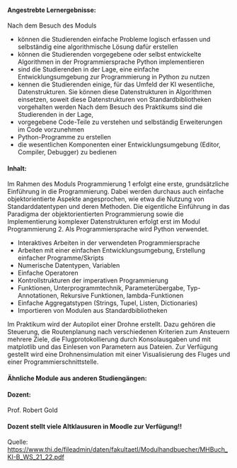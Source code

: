 #### Angestrebte Lernergebnisse:

Nach dem Besuch des Moduls

* können die Studierenden einfache Probleme logisch erfassen und selbständig eine algorithmische Lösung dafür erstellen
* können die Studierenden vorgegebene oder selbst entwickelte Algorithmen in der Programmiersprache Python implementieren
* sind die Studierenden in der Lage, eine einfache Entwicklungsumgebung zur Programmierung in Python zu nutzen
* kennen die Studierenden einige, für das Umfeld der KI wesentliche, Datenstrukturen. Sie können diese Datenstrukturen in Algorithmen einsetzen, soweit diese Datenstrukturen von Standardbibliotheken vorgehalten werden Nach dem Besuch des Praktikums sind die Studierenden in der Lage,
* vorgegebene Code-Teile zu verstehen und selbständig Erweiterungen im Code vorzunehmen
* Python-Programme zu erstellen
* die wesentlichen Komponenten einer Entwicklungsumgebung (Editor, Compiler, Debugger) zu bedienen

#### Inhalt:

Im Rahmen des Moduls Programmierung 1 erfolgt eine erste, grundsätzliche Einführung in die Programmierung. Dabei werden durchaus auch einfache objektorientierte Aspekte angesprochen, wie etwa die Nutzung von Standarddatentypen und deren Methoden. Die eigentliche Einführung in das Paradigma der objektorientierten Programmierung sowie die Implementierung komplexer Datenstrukturen erfolgt erst im Modul Programmierung 2. Als Programmiersprache wird Python verwendet.

* Interaktives Arbeiten in der verwendeten Programmiersprache
* Arbeiten mit einer einfachen Entwicklungsumgebung, Erstellung einfacher Programme/Skripts
* Numerische Datentypen, Variablen
* Einfache Operatoren
* Kontrollstrukturen der imperativen Programmierung
* Funktionen, Unterprogrammtechnik, Parameterübergabe, Typ-Annotationen, Rekursive Funktionen, lambda-Funktionen
* Einfache Aggregatstypen (Strings, Tupel, Listen, Dictionaries)
* Importieren von Modulen aus Standardbibliotheken

Im Praktikum wird der Autopilot einer Drohne erstellt. Dazu gehören die Steuerung, die Routenplanung nach verschiedenen Kriterien zum Ansteuern mehrere Ziele, die Flugprotokollierung durch Konsolausgaben und mit matplotlib und das Einlesen von Parametern aus Dateien. Zur Verfügung gestellt wird eine Drohnensimulation mit einer Visualisierung des Fluges und einer Programmierschnittstelle.

#### Ähnliche Module aus anderen Studiengängen:

#### Dozent:

Prof. Robert Gold

#### __Dozent stellt viele Altklausuren in Moodle zur Verfügung!!__

Quelle: <https://www.thi.de/fileadmin/daten/fakultaetI/Modulhandbuecher/MHBuch_KI-B_WS_21_22.pdf>